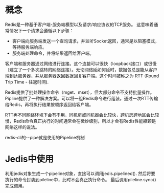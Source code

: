 # 概念
Redis是一种基于客户端-服务端模型以及请求/响应协议的TCP服务。
这意味着通常情况下一个请求会遵循以下步骤：
* 客户端向服务端发送一个查询请求，并监听Socket返回，通常是以阻塞模式，等待服务端响应。
* 服务端处理命令，并将结果返回给客户端。

客户端和服务器通过网络进行连接。这个连接可以很快（loopback接口）或很慢（建立了一个多次跳转的网络连接）。无论网络延如何延时，数据包总是能从客户端到达服务器，并从服务器返回数据回复客户端。这个时间被称之为 RTT (Round Trip Time - 往返时间). 

Redis提供了批处理操作命令（mget、mset），但大部分命令不支持批量操作。Pipline提供了一种解决方案。可以将一组Redis命令进行组装，通过一次RTT传输给Redis，再将执行结果按顺序返回给客户端。

RTT再不同网络环境下会有不用，同机房或同机器会比较快，跨机房跨地区会比较慢，Redis命令真正执行的时间通常会在微妙级别，所以才会有Redis性能瓶颈是网络这样的说法。

redis-cli的--pipe就是使用的Pipeline机制

# Jedis中使用
利用jedis对象生成一个pipeline对象，直接可以调用jedis.pipelined().
然后将要执行的命令封装到pileline中，此时不会真正执行命令。
最后调用pileline.sync()完成调用。
